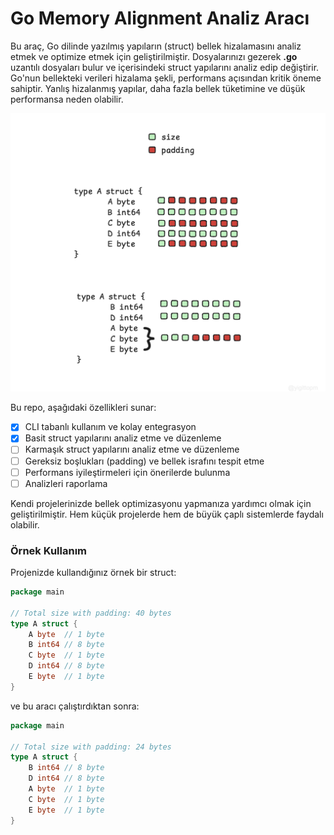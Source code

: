 # Go Memory Alignment Analiz Aracı
 Bu araç, Go dilinde yazılmış yapıların (struct) bellek hizalamasını analiz etmek ve optimize etmek için geliştirilmiştir. 
Dosyalarınızı gezerek **.go** uzantılı dosyaları bulur ve içerisindeki struct yapılarını analiz edip değiştirir. 
Go'nun bellekteki verileri hizalama şekli, performans açısından kritik öneme sahiptir. Yanlış hizalanmış yapılar, daha fazla bellek tüketimine ve düşük performansa neden olabilir.


<img src="assets/padding.png">


Bu repo, aşağıdaki özellikleri sunar:

- [x] CLI tabanlı kullanım ve kolay entegrasyon
- [x] Basit struct yapılarını analiz etme ve düzenleme
- [ ] Karmaşık struct yapılarını analiz etme ve düzenleme
- [ ] Gereksiz boşlukları (padding) ve bellek israfını tespit etme
- [ ] Performans iyileştirmeleri için önerilerde bulunma
- [ ] Analizleri raporlama

Kendi projelerinizde bellek optimizasyonu yapmanıza yardımcı olmak için geliştirilmiştir. Hem küçük projelerde hem de büyük çaplı sistemlerde faydalı olabilir.


### Örnek Kullanım

Projenizde kullandığınız örnek bir struct:
```go
package main

// Total size with padding: 40 bytes
type A struct {
	A byte  // 1 byte
	B int64 // 8 byte
	C byte  // 1 byte
	D int64 // 8 byte
	E byte  // 1 byte
}
```

ve bu aracı çalıştırdıktan sonra:

```go
package main

// Total size with padding: 24 bytes
type A struct {
	B int64 // 8 byte
	D int64 // 8 byte
	A byte  // 1 byte
	C byte  // 1 byte
	E byte  // 1 byte
}
```